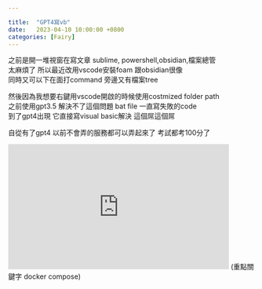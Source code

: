 ```yaml
---

title:  "GPT4寫vb"
date:   2023-04-10 10:00:00 +0800
categories: [Fairy]
---
```


之前是開一堆視窗在寫文章 sublime, powershell,obsidian,檔案總管  
太麻煩了 所以最近改用vscode安裝foam 跟obsidian很像   
同時又可以下在面打command 旁邊又有檔案tree

然後因為我想要右鍵用vscode開啟的時候使用costmized folder path   
之前使用gpt3.5 解決不了這個問題 bat file 一直寫失敗的code  
到了gpt4出現 它直接寫visual basic解決  這個屌這個屌


自從有了gpt4 以前不會弄的服務都可以弄起來了 考試都考100分了  
<iframe width="450" height="255" src="https://www.youtube.com/embed/hh9B827SaCs" title="YouTube video player" frameborder="0" ></iframe>  
(重點關鍵字 docker compose)  